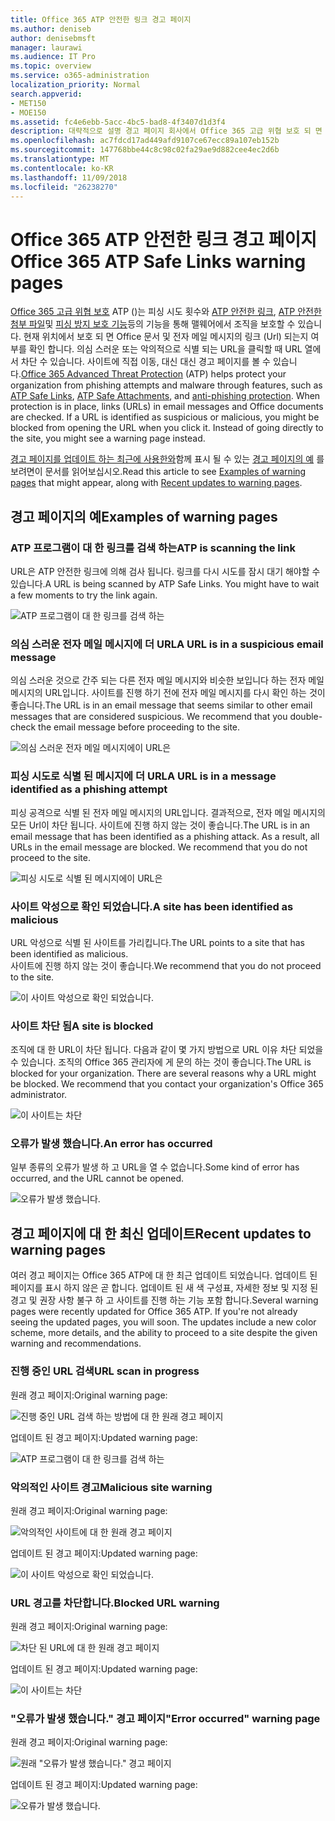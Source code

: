 ```yaml
---
title: Office 365 ATP 안전한 링크 경고 페이지
ms.author: deniseb
author: denisebmsft
manager: laurawi
ms.audience: IT Pro
ms.topic: overview
ms.service: o365-administration
localization_priority: Normal
search.appverid:
- MET150
- MOE150
ms.assetid: fc4e6ebb-5acc-4bc5-bad8-4f3407d1d3f4
description: 대략적으로 설명 경고 페이지 회사에서 Office 365 고급 위협 보호 되 면 표시 될 수 있습니다.
ms.openlocfilehash: ac7fdcd17ad449afd9107ce67ecc89a107eb152b
ms.sourcegitcommit: 147768bbe44c8c98c02fa29ae9d882cee4ec2d6b
ms.translationtype: MT
ms.contentlocale: ko-KR
ms.lasthandoff: 11/09/2018
ms.locfileid: "26238270"
---
```

# <a name="office-365-atp-safe-links-warning-pages"></a><span data-ttu-id="888f9-103">Office 365 ATP 안전한 링크 경고 페이지</span><span class="sxs-lookup"><span data-stu-id="888f9-103">Office 365 ATP Safe Links warning pages</span></span>

<span data-ttu-id="888f9-p101">[Office 365 고급 위협 보호](office-365-atp.md) ATP ()는 피싱 시도 횟수와 [ATP 안전한 링크](atp-safe-links.md), [ATP 안전한 첨부 파일](atp-safe-attachments.md)및 [피싱 방지 보호 기능](anti-phishing-protection.md)등의 기능을 통해 맬웨어에서 조직을 보호할 수 있습니다. 현재 위치에서 보호 되 면 Office 문서 및 전자 메일 메시지의 링크 (Url) 되는지 여부를 확인 합니다. 의심 스러운 또는 악의적으로 식별 되는 URL을 클릭할 때 URL 열에서 차단 수 있습니다. 사이트에 직접 이동, 대신 대신 경고 페이지를 볼 수 있습니다.</span><span class="sxs-lookup"><span data-stu-id="888f9-p101">[Office 365 Advanced Threat Protection](office-365-atp.md) (ATP) helps protect your organization from phishing attempts and malware through features, such as [ATP Safe Links](atp-safe-links.md), [ATP Safe Attachments](atp-safe-attachments.md), and [anti-phishing protection](anti-phishing-protection.md). When protection is in place, links (URLs) in email messages and Office documents are checked. If a URL is identified as suspicious or malicious, you might be blocked from opening the URL when you click it. Instead of going directly to the site, you might see a warning page instead.</span></span> 
  
<span data-ttu-id="888f9-108">[경고 페이지를 업데이트 하는 최근에 사용한와](atp-safe-links-warning-pages.md#updates)함께 표시 될 수 있는 [경고 페이지의 예](atp-safe-links-warning-pages.md#examples) 를 보려면이 문서를 읽어보십시오.</span><span class="sxs-lookup"><span data-stu-id="888f9-108">Read this article to see [Examples of warning pages](atp-safe-links-warning-pages.md#examples) that might appear, along with [Recent updates to warning pages](atp-safe-links-warning-pages.md#updates).</span></span>
  
## <a name="examples-of-warning-pages"></a><span data-ttu-id="888f9-109">경고 페이지의 예</span><span class="sxs-lookup"><span data-stu-id="888f9-109">Examples of warning pages</span></span>

### <a name="atp-is-scanning-the-link"></a><span data-ttu-id="888f9-110">ATP 프로그램이 대 한 링크를 검색 하는</span><span class="sxs-lookup"><span data-stu-id="888f9-110">ATP is scanning the link</span></span>

<span data-ttu-id="888f9-p102">URL은 ATP 안전한 링크에 의해 검사 됩니다. 링크를 다시 시도를 잠시 대기 해야할 수 있습니다.</span><span class="sxs-lookup"><span data-stu-id="888f9-p102">A URL is being scanned by ATP Safe Links. You might have to wait a few moments to try the link again.</span></span>

![ATP 프로그램이 대 한 링크를 검색 하는](media/ee8dd5ed-6b91-4248-b054-12b719e8d0ed.png)

### <a name="a-url-is-in-a-suspicious-email-message"></a><span data-ttu-id="888f9-114">의심 스러운 전자 메일 메시지에 더 URL</span><span class="sxs-lookup"><span data-stu-id="888f9-114">A URL is in a suspicious email message</span></span>

<span data-ttu-id="888f9-p103">의심 스러운 것으로 간주 되는 다른 전자 메일 메시지와 비슷한 보입니다 하는 전자 메일 메시지의 URL입니다. 사이트를 진행 하기 전에 전자 메일 메시지를 다시 확인 하는 것이 좋습니다.</span><span class="sxs-lookup"><span data-stu-id="888f9-p103">The URL is in an email message that seems similar to other email messages that are considered suspicious. We recommend that you double-check the email message before proceeding to the site.</span></span>

![의심 스러운 전자 메일 메시지에이 URL은](media/33f57923-23e3-4b0f-838b-6ad589ba897b.png)

### <a name="a-url-is-in-a-message-identified-as-a-phishing-attempt"></a><span data-ttu-id="888f9-118">피싱 시도로 식별 된 메시지에 더 URL</span><span class="sxs-lookup"><span data-stu-id="888f9-118">A URL is in a message identified as a phishing attempt</span></span>

<span data-ttu-id="888f9-p104">피싱 공격으로 식별 된 전자 메일 메시지의 URL입니다. 결과적으로, 전자 메일 메시지의 모든 Url이 차단 됩니다. 사이트에 진행 하지 않는 것이 좋습니다.</span><span class="sxs-lookup"><span data-stu-id="888f9-p104">The URL is in an email message that has been identified as a phishing attack. As a result, all URLs in the email message are blocked. We recommend that you do not proceed to the site.</span></span>

![피싱 시도로 식별 된 메시지에이 URL은](media/6e544a28-0604-4821-aba6-d5a57bb917e5.png)

### <a name="a-site-has-been-identified-as-malicious"></a><span data-ttu-id="888f9-123">사이트 악성으로 확인 되었습니다.</span><span class="sxs-lookup"><span data-stu-id="888f9-123">A site has been identified as malicious</span></span>

<span data-ttu-id="888f9-124">URL 악성으로 식별 된 사이트를 가리킵니다.</span><span class="sxs-lookup"><span data-stu-id="888f9-124">The URL points to a site that has been identified as malicious.</span></span>  <br/> <span data-ttu-id="888f9-125">사이트에 진행 하지 않는 것이 좋습니다.</span><span class="sxs-lookup"><span data-stu-id="888f9-125">We recommend that you do not proceed to the site.</span></span>

![이 사이트 악성으로 확인 되었습니다.](media/058883c8-23f0-4672-9c1c-66b084796177.png)

### <a name="a-site-is-blocked"></a><span data-ttu-id="888f9-127">사이트 차단 됨</span><span class="sxs-lookup"><span data-stu-id="888f9-127">A site is blocked</span></span>

<span data-ttu-id="888f9-p105">조직에 대 한 URL이 차단 됩니다. 다음과 같이 몇 가지 방법으로 URL 이유 차단 되었을 수 있습니다. 조직의 Office 365 관리자에 게 문의 하는 것이 좋습니다.</span><span class="sxs-lookup"><span data-stu-id="888f9-p105">The URL is blocked for your organization. There are several reasons why a URL might be blocked. We recommend that you contact your organization's Office 365 administrator.</span></span>

![이 사이트는 차단](media/6b4bda2d-a1e6-419e-8b10-588e83c3af3f.png)

### <a name="an-error-has-occurred"></a><span data-ttu-id="888f9-132">오류가 발생 했습니다.</span><span class="sxs-lookup"><span data-stu-id="888f9-132">An error has occurred</span></span>

<span data-ttu-id="888f9-133">일부 종류의 오류가 발생 하 고 URL을 열 수 없습니다.</span><span class="sxs-lookup"><span data-stu-id="888f9-133">Some kind of error has occurred, and the URL cannot be opened.</span></span>

![오류가 발생 했습니다.](media/2f7465a4-1cf4-4c1c-b7d4-3c07e4b795b4.png)

## <a name="recent-updates-to-warning-pages"></a><span data-ttu-id="888f9-135">경고 페이지에 대 한 최신 업데이트</span><span class="sxs-lookup"><span data-stu-id="888f9-135">Recent updates to warning pages</span></span>

<span data-ttu-id="888f9-p106">여러 경고 페이지는 Office 365 ATP에 대 한 최근 업데이트 되었습니다. 업데이트 된 페이지를 표시 하지 않은 곧 합니다. 업데이트 된 새 색 구성표, 자세한 정보 및 지정 된 경고 및 권장 사항 불구 하 고 사이트를 진행 하는 기능 포함 합니다.</span><span class="sxs-lookup"><span data-stu-id="888f9-p106">Several warning pages were recently updated for Office 365 ATP. If you're not already seeing the updated pages, you will soon. The updates include a new color scheme, more details, and the ability to proceed to a site despite the given warning and recommendations.</span></span>

### <a name="url-scan-in-progress"></a><span data-ttu-id="888f9-139">진행 중인 URL 검색</span><span class="sxs-lookup"><span data-stu-id="888f9-139">URL scan in progress</span></span>

<span data-ttu-id="888f9-140">원래 경고 페이지:</span><span class="sxs-lookup"><span data-stu-id="888f9-140">Original warning page:</span></span>

![진행 중인 URL 검색 하는 방법에 대 한 원래 경고 페이지](media/04368763-763f-43d6-94a4-a48291d36893.png)

<span data-ttu-id="888f9-142">업데이트 된 경고 페이지:</span><span class="sxs-lookup"><span data-stu-id="888f9-142">Updated warning page:</span></span>

![ATP 프로그램이 대 한 링크를 검색 하는](media/ee8dd5ed-6b91-4248-b054-12b719e8d0ed.png)

### <a name="malicious-site-warning"></a><span data-ttu-id="888f9-144">악의적인 사이트 경고</span><span class="sxs-lookup"><span data-stu-id="888f9-144">Malicious site warning</span></span>

<span data-ttu-id="888f9-145">원래 경고 페이지:</span><span class="sxs-lookup"><span data-stu-id="888f9-145">Original warning page:</span></span>

![악의적인 사이트에 대 한 원래 경고 페이지](media/b9efda09-6dd8-46ef-82cb-56e4d538b8f5.png)

<span data-ttu-id="888f9-147">업데이트 된 경고 페이지:</span><span class="sxs-lookup"><span data-stu-id="888f9-147">Updated warning page:</span></span>

![이 사이트 악성으로 확인 되었습니다.](media/058883c8-23f0-4672-9c1c-66b084796177.png)

### <a name="blocked-url-warning"></a><span data-ttu-id="888f9-149">URL 경고를 차단합니다.</span><span class="sxs-lookup"><span data-stu-id="888f9-149">Blocked URL warning</span></span>

<span data-ttu-id="888f9-150">원래 경고 페이지:</span><span class="sxs-lookup"><span data-stu-id="888f9-150">Original warning page:</span></span>

![차단 된 URL에 대 한 원래 경고 페이지](media/3d6ba028-30bf-45fc-958e-d3aad3defc83.png)

<span data-ttu-id="888f9-152">업데이트 된 경고 페이지:</span><span class="sxs-lookup"><span data-stu-id="888f9-152">Updated warning page:</span></span>

![이 사이트는 차단](media/6b4bda2d-a1e6-419e-8b10-588e83c3af3f.png)

### <a name="error-occurred-warning-page"></a><span data-ttu-id="888f9-154">"오류가 발생 했습니다." 경고 페이지</span><span class="sxs-lookup"><span data-stu-id="888f9-154">"Error occurred" warning page</span></span>

<span data-ttu-id="888f9-155">원래 경고 페이지:</span><span class="sxs-lookup"><span data-stu-id="888f9-155">Original warning page:</span></span>

![원래 "오류가 발생 했습니다." 경고 페이지](media/9aaa4383-2f23-48be-bdaa-8efbcb2acc70.png)

<span data-ttu-id="888f9-157">업데이트 된 경고 페이지:</span><span class="sxs-lookup"><span data-stu-id="888f9-157">Updated warning page:</span></span>

![오류가 발생 했습니다.](media/2f7465a4-1cf4-4c1c-b7d4-3c07e4b795b4.png)
   
